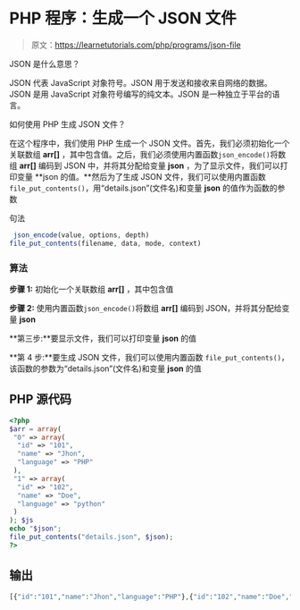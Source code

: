 # PHP 程序：生成一个 JSON 文件

> 原文：<https://learnetutorials.com/php/programs/json-file>

JSON 是什么意思？

JSON 代表 JavaScript 对象符号。JSON 用于发送和接收来自网络的数据。JSON 是用 JavaScript 对象符号编写的纯文本。JSON 是一种独立于平台的语言。

如何使用 PHP 生成 JSON 文件？

在这个程序中，我们使用 PHP 生成一个 JSON 文件。首先，我们必须初始化一个关联数组 **arr[]** ，其中包含值。之后，我们必须使用内置函数`json_encode()`将数组 **arr[]** 编码到 JSON 中，并将其分配给变量 **json** ，为了显示文件，我们可以打印变量 **json 的值。**然后为了生成 JSON 文件，我们可以使用内置函数 `file_put_contents()`，用“details.json”(文件名)和变量 **json** 的值作为函数的参数

句法

```php
 json_encode(value, options, depth)
file_put_contents(filename, data, mode, context) 

```

### 算法

**步骤 1:** 初始化一个关联数组 **arr[]** ，其中包含值

**步骤 2:** 使用内置函数`json_encode()`将数组 **arr[]** 编码到 JSON，并将其分配给变量 **json**

**第三步:**要显示文件，我们可以打印变量 **json** 的值

**第 4 步:**要生成 JSON 文件，我们可以使用内置函数 `file_put_contents()`，该函数的参数为“details.json”(文件名)和变量 **json** 的值

## PHP 源代码

```php
<?php
$arr = array(
 "0" => array(
  "id" => "101",
  "name" => "Jhon",
  "language" => "PHP"
 ),
 "1" => array(
  "id" => "102",
  "name" => "Doe",
  "language" => "python"
 )
); $js
echo "$json";
file_put_contents("details.json", $json);
?>

```

## 输出

```php
[{"id":"101","name":"Jhon","language":"PHP"},{"id":"102","name":"Doe","language":"python"}]
```